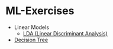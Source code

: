 # ML-Exercises

- Linear Models
  - [LDA (Linear Discriminant Analysis)](./LDA/)
- [Decision Tree](./decision_tree/)